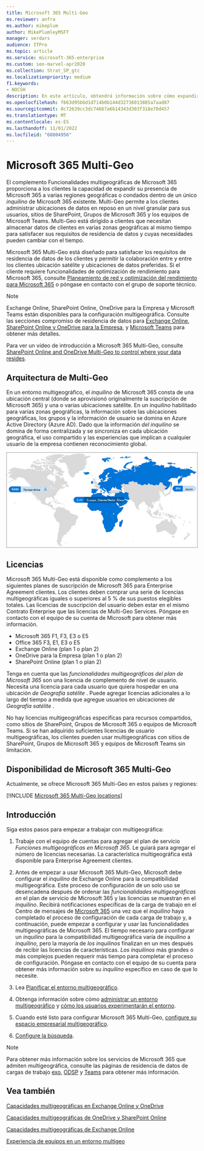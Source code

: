 ```yaml
---
title: Microsoft 365 Multi-Geo
ms.reviewer: anfra
ms.author: mikeplum
author: MikePlumleyMSFT
manager: serdars
audience: ITPro
ms.topic: article
ms.service: microsoft-365-enterprise
ms.custom: seo-marvel-apr2020
ms.collection: Strat_SP_gtc
ms.localizationpriority: medium
f1.keywords:
- NOCSH
description: En este artículo, obtendrá información sobre cómo expandir la presencia de Microsoft 365 a varias regiones geográficas con Microsoft 365 Multi-Geo.
ms.openlocfilehash: f663d95b6d1d714b0b144d32736013885a7aad87
ms.sourcegitcommit: 0c72639cc3dc74667a6b14343d303f318e70d457
ms.translationtype: MT
ms.contentlocale: es-ES
ms.lasthandoff: 11/01/2022
ms.locfileid: "68804956"
---
```

# <a name="microsoft-365-multi-geo"></a>Microsoft 365 Multi-Geo

El complemento Funcionalidades multigeográficas de Microsoft 365 proporciona a los clientes la capacidad de expandir su presencia de Microsoft 365 a varias regiones geográficas o condados dentro de un único _inquilino_ de Microsoft 365 existente. Multi-Geo permite a los clientes administrar ubicaciones de datos en reposo en un nivel granular para sus usuarios, sitios de SharePoint, Grupos de Microsoft 365 y los equipos de Microsoft Teams. Multi-Geo está dirigido a clientes que necesitan almacenar datos de clientes en varias zonas geográficas al mismo tiempo para satisfacer sus requisitos de residencia de datos y cuyas necesidades pueden cambiar con el tiempo.
  
Microsoft 365 Multi-Geo está diseñado para satisfacer los requisitos de residencia de datos de los clientes y permitir la colaboración entre y entre los clientes ubicación satélite y ubicaciones de datos preferidas. Si el cliente requiere funcionalidades de optimización de rendimiento para Microsoft 365, consulte <a href="https://support.office.com/article/e5f1228c-da3c-4654-bf16-d163daee8848" target="_blank">Planeamiento de red y optimización del rendimiento para Microsoft 365</a> o póngase en contacto con el grupo de soporte técnico.

>[!NOTE]
>Exchange Online, SharePoint Online, OneDrive para la Empresa y Microsoft Teams están disponibles para la configuración multigeográfica. Consulte las secciones compromiso de residencia de datos para [Exchange Online](m365-dr-workload-exo.md), [SharePoint Online y OneDrive para la Empresa](m365-dr-workload-spo.md), y [Microsoft Teams](m365-dr-workload-teams.md#data-residency-commitments-available) para obtener más detalles.

Para ver un vídeo de introducción a Microsoft 365 Multi-Geo, consulte [SharePoint Online and OneDrive Multi-Geo to control where your data resides](https://www.youtube.com/watch?v=Do9U3JuROhk).

## <a name="multi-geo-architecture"></a>Arquitectura de Multi-Geo

En un entorno multigeográfico, el _inquilino_ de Microsoft 365 consta de una ubicación central (donde se aprovisionó originalmente la suscripción de Microsoft 365) y una o varias ubicaciones satélite. En un _inquilino_ habilitado para varias zonas geográficas, la información sobre las ubicaciones geográficas, los grupos y la información de usuario se domina en Azure Active Directory (Azure AD). Dado que la información _del inquilino_ se domina de forma centralizada y se sincroniza en cada ubicación geográfica, el uso compartido y las experiencias que implican a cualquier usuario de la empresa contienen reconocimiento global.

![Recorte de pantalla del mapa multigeográfico desde el Centro de administración de SharePoint](../media/multi-geo-world-map.png)

## <a name="licensing"></a>Licencias

Microsoft 365 Multi-Geo está disponible como complemento a los siguientes planes de suscripción de Microsoft 365 para Enterprise Agreement clientes. Los clientes deben comprar una serie de licencias multigeográficas iguales o superiores al 5 % de sus puestos elegibles totales. Las licencias de suscripción del usuario deben estar en el mismo Contrato Enterprise que las licencias de Multi-Geo Services. Póngase en contacto con el equipo de su cuenta de Microsoft para obtener más información.

- Microsoft 365 F1, F3, E3 o E5
- Office 365 F3, E1, E3 o E5
- Exchange Online (plan 1 o plan 2)
- OneDrive para la Empresa (plan 1 o plan 2)
- SharePoint Online (plan 1 o plan 2)

Tenga en cuenta que las _funcionalidades multigeográficas del plan de Microsoft 365_ son una licencia de complemento de nivel de usuario. Necesita una licencia para cada usuario que quiera hospedar en una ubicación _de Geografía satélite_ . Puede agregar licencias adicionales a lo largo del tiempo a medida que agregue usuarios en ubicaciones _de Geografía satélite_ .

No hay licencias multigeográficas específicas para recursos compartidos, como sitios de SharePoint, Grupos de Microsoft 365 o equipos de Microsoft Teams. Si se han adquirido suficientes licencias de usuario multigeográficas, los clientes pueden usar multigeográficas con sitios de SharePoint, Grupos de Microsoft 365 y equipos de Microsoft Teams sin limitación.

## <a name="microsoft-365-multi-geo-availability"></a>Disponibilidad de Microsoft 365 Multi-Geo

Actualmente, se ofrece Microsoft 365 Multi-Geo en estos países y regiones:

[!INCLUDE [Microsoft 365 Multi-Geo locations](../includes/microsoft-365-multi-geo-locations.md)]

## <a name="getting-started"></a>Introducción

Siga estos pasos para empezar a trabajar con multigeográfica:

1. Trabaje con el equipo de cuentas para agregar el plan de servicio _Funciones multigeográficas en Microsoft 365_. Le guiará para agregar el número de licencias necesarias. La característica multigeográfica está disponible para Enterprise Agreement clientes.

2. Antes de empezar a usar Microsoft 365 Multi-Geo, Microsoft debe configurar el _inquilino_ de Exchange Online para la compatibilidad multigeográfica. Este proceso de configuración de un solo uso se desencadena después de ordenar las _funcionalidades multigeográficas en_ el plan de servicio de Microsoft 365 y las licencias se muestran en el _inquilino_. Recibirá notificaciones específicas de la carga de trabajo en el Centro de mensajes de [Microsoft 365](https://support.office.com/article/38FB3333-BFCC-4340-A37B-DEDA509C2093) una vez que el _inquilino_ haya completado el proceso de configuración de cada carga de trabajo y, a continuación, puede empezar a configurar y usar las funcionalidades multigeográficas de Microsoft 365. El tiempo necesario para configurar un _inquilino_ para la compatibilidad multigeográfica varía de _inquilino_ a _inquilino_, pero la mayoría de _los inquilinos_ finalizan en un mes después de recibir las licencias de características. _Los inquilinos_ más grandes o más complejos pueden requerir más tiempo para completar el proceso de configuración. Póngase en contacto con el equipo de su cuenta para obtener más información sobre su _inquilino_ específico en caso de que lo necesite.

3. Lea [Planificar el entorno multigeográfico](plan-for-multi-geo.md).

4. Obtenga información sobre cómo [administrar un entorno multigeográfico](administering-a-multi-geo-environment.md) y [cómo los usuarios experimentarán el entorno](multi-geo-user-experience.md).

5. Cuando esté listo para configurar Microsoft 365 Multi-Geo, [configure su espacio empresarial multigeográfico](multi-geo-tenant-configuration.md).

6. [Configure la búsqueda](configure-search-for-multi-geo.md).
  
> [!NOTE]
> Para obtener más información sobre los servicios de Microsoft 365 que admiten multigeográfica, consulte las páginas de residencia de datos de cargas de trabajo [exo](m365-dr-workload-exo.md), [ODSP](m365-dr-workload-spo.md) y [Teams](m365-dr-workload-teams.md) para obtener más información.


## <a name="see-also"></a>Vea también

[Capacidades multigeográficas en Exchange Online y OneDrive](https://Aka.ms/GoMultiGeo)

[Capacidades multigeográficas de OneDrive y SharePoint Online](multi-geo-capabilities-in-onedrive-and-sharepoint-online-in-microsoft-365.md)

[Capacidades multigeográficas de Exchange Online](multi-geo-capabilities-in-exchange-online.md)

[Experiencia de equipos en un entorno multigeo](/microsoftteams/teams-experience-o365odb-spo-multi-geo)
